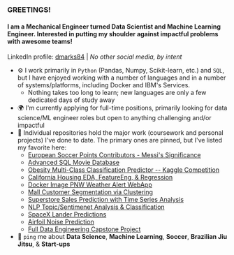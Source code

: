 ### GREETINGS!

#### I am a Mechanical Engineer turned Data Scientist and Machine Learning Engineer. Interested in putting my shoulder against impactful problems with awesome teams!

LinkedIn profile: [dmarks84](https://www.linkedin.com/in/dmarks84/) | 
*No other social media, by intent*

- ⚙️ I work primarily in `Python` (Pandas, Numpy, Scikit-learn, etc.) and `SQL`, but I have enjoyed working with a number of languages and in a number of systems/platforms, including Docker and IBM's Services.
  - Nothing takes too long to learn; new languages are only a few dedicated days of study away 
- 🌍 I'm currently applying for full-time positions, primarily looking for data science/ML engineer roles but open to anything challenging and/or impactful
- 💅 Individual repositories hold the major work (coursework and personal projects) I've done to date.  The primary ones are pinned, but I've listed my favorite here:
  - [European Soccer Points Contributors - Messi's Significance](https://github.com/dmarks84/Ind_Project_European-Soccer-Top-Points-Contributors--Kaggle)
  - [Advanced SQL Movie Database](https://github.com/dmarks84/Ind_Project_Movie-Database-SQLite)
  - [Obesity Multi-Class Classification Predictor -- Kaggle Competition](https://github.com/dmarks84/Ind_Proj_Obesity-Multi-Class-Classification--Kaggle)
  - [California Housing EDA, FeatureEng, & Regression](https://github.com/dmarks84/Ind_Project_California-Housing-Data--Kaggle)
  - [Docker Image PNW Weather Alert WebApp](https://github.com/dmarks84/Ind_Project_Docker-Image-PNW-Weather-App)
  - [Mall Customer Segmentation via Clustering](https://github.com/dmarks84/Ind_Project_Mall-Customer-Clustering--Kaggle)
  - [Superstore Sales Prediction with Time Series Analysis](https://github.com/dmarks84/Ind_Project_Superstore-Sales-Time-Series-Analysis--Kaggle)
  - [NLP Topic/Sentimenet Analysis & Classification](https://github.com/dmarks84/Ind_Project_New-Topic-NLP-Analysis-Classification--Kaggle)
  - [SpaceX Lander Predictions](https://github.com/dmarks84/CapstoneProject_SpaceX_Predictions)
  - [Airfoil Noise Prediction](https://github.com/dmarks84/Project_Airfoil-Noise-Prediction)
  - [Full Data Engineering Capstone Project](https://github.com/dmarks84/CapstoneProject_Full_Data_Engineering)
- 💬 `ping` me about **Data Science**, **Machine Learning**, **Soccer**, **Brazilian Jiu Jitsu**, & **Start-ups**
